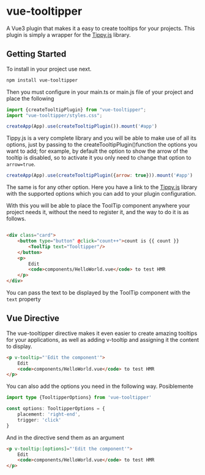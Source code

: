 # vue-tooltipper

A Vue3 plugin that makes it a easy to create tooltips for your projects. This plugin is simply a wrapper for the
[Tippy.js](https://atomiks.github.io/tippyjs/) library.

## Getting Started

To install in your project use next.

```sh
npm install vue-tooltipper
```

Then you must configure in your main.ts or main.js file of your project and place the following

```javascript
import {createTooltipPlugin} from "vue-tooltipper";
import "vue-tooltipper/styles.css";

createApp(App).use(createTooltipPlugin()).mount('#app')
```

Tippy.js is a very complete library and you will be able to make use of all its options, just by passing to the
createTooltipPlugin()function the options you want to add; for example, by default the option to show the arrow of
the tooltip is disabled, so to activate it you only need to change that option to ```arrow=true```.

```javascript
createApp(App).use(createTooltipPlugin({arrow: true})).mount('#app')
```

The same is for any other option. Here you have a link to the [Tippy.js](https://atomiks.github.io/tippyjs/) library
with the supported options which
you can
add to your plugin configuration.

With this you will be able to place the ToolTip component anywhere your project needs it, without the need to
register it, and the way to do it is as follows.

```html

<div class="card">
    <button type="button" @click="count++">count is {{ count }}
        <ToolTip text="Tooltipper"/>
    </button>
    <p>
        Edit
        <code>components/HelloWorld.vue</code> to test HMR
    </p>
</div>
```

You can pass the text to be displayed by the ToolTip component with the ```text``` property

## Vue Directive

The vue-tooltipper directive makes it even easier to create amazing tooltips for your applications, as well as adding
v-tooltip and assigning it the content to display.

```html
<p v-tooltip="'Edit the component'">
    Edit
    <code>components/HelloWorld.vue</code> to test HMR
</p>
```

You can also add the options you need in the following way.
Posiblemente

```typescript
import type {TooltipperOptions} from 'vue-tooltipper'

const options: TooltipperOptions = {
    placement: 'right-end',
    trigger: 'click'
}
```

And in the directive send them as an argument

```html
<p v-tooltip:[options]="'Edit the component'">
    Edit
    <code>components/HelloWorld.vue</code> to test HMR
</p>
```

